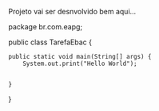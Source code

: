 Projeto vai ser desnvolvido bem aqui...

package br.com.eapg;

public class TarefaEbac {

	public static void main(String[] args) {
		System.out.print("Hello World");
		

	}

}
